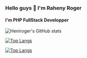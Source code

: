 ### Hello guys 👋 I'm Raheny Roger
#### I'm PHP FullStack Developper

<!--
 [![Top Langs](https://github-readme-stats.vercel.app/api/top-langs/?username=anuraghazra&langs_count=8)](https://github.com/anuraghazra/github-readme-stats)
 -->
 ![Heniroger's GitHub stats](https://github-readme-stats.vercel.app/api?username=heniroger&count_private=true&theme=radical)
 
[![Top Langs](https://github-readme-stats.vercel.app/api/top-langs/?username=heniroger&layout=compact&count_private=true&langs_count=10)](https://github.com/anuraghazra/github-readme-stats)

[![Top Langs](https://github-readme-stats.vercel.app/api/top-langs/?username=heniroger&hide_progress=false)](https://github.com/heniroger/github-readme-stats)


<!--
**heniroger/heniroger** is a ✨ _special_ ✨ repository because its `README.md` (this file) appears on your GitHub profile.

Here are some ideas to get you started:

- 🔭 I’m currently working on ...
- 🌱 I’m currently learning ...
- 👯 I’m looking to collaborate on ...
- 🤔 I’m looking for help with ...
- 💬 Ask me about ...
- 📫 How to reach me: ...
- 😄 Pronouns: ...
- ⚡ Fun fact: ...
-->
